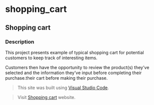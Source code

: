 # shopping_cart

## Shopping cart

### Description
This project presents example of typical shopping cart for potential customers to keep track of interesting items. 

Customers then have the opportunity to review the product(s) they’ve selected and the information they’ve input before completing their purchase.their cart before making their purchase.

> This site was built using [Visual Studio Code](https://code.visualstudio.com/).

> Visit [Shopping cart](https://carevick.github.io/shopping_cart/) website.
